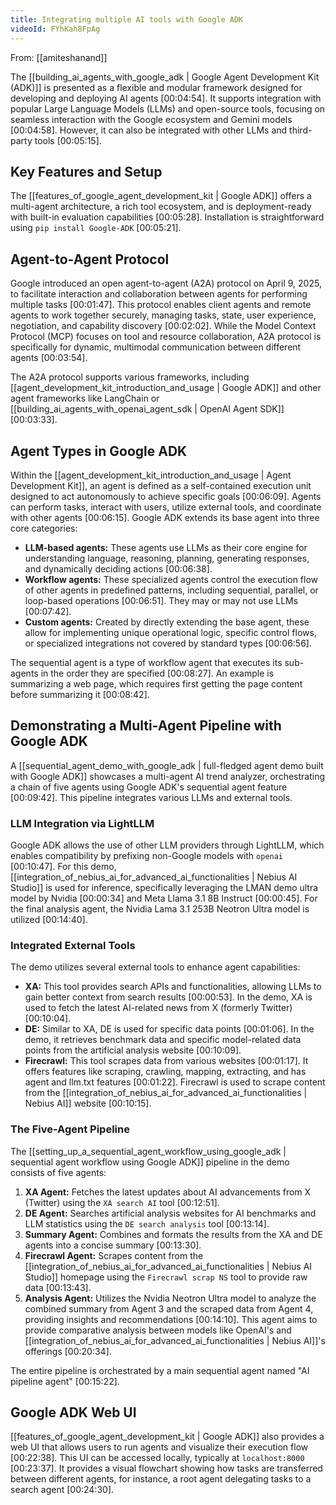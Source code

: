 ```yaml
---
title: Integrating multiple AI tools with Google ADK
videoId: FYhKah8FpAg
---
```


From: [[amiteshanand]] <br/> 

The [[building_ai_agents_with_google_adk | Google Agent Development Kit (ADK)]] is presented as a flexible and modular framework designed for developing and deploying AI agents [00:04:54]. It supports integration with popular Large Language Models (LLMs) and open-source tools, focusing on seamless interaction with the Google ecosystem and Gemini models [00:04:58]. However, it can also be integrated with other LLMs and third-party tools [00:05:15].

## Key Features and Setup
The [[features_of_google_agent_development_kit | Google ADK]] offers a multi-agent architecture, a rich tool ecosystem, and is deployment-ready with built-in evaluation capabilities [00:05:28]. Installation is straightforward using `pip install Google-ADK` [00:05:21].

## Agent-to-Agent Protocol
Google introduced an open agent-to-agent (A2A) protocol on April 9, 2025, to facilitate interaction and collaboration between agents for performing multiple tasks [00:01:47]. This protocol enables client agents and remote agents to work together securely, managing tasks, state, user experience, negotiation, and capability discovery [00:02:02]. While the Model Context Protocol (MCP) focuses on tool and resource collaboration, A2A protocol is specifically for dynamic, multimodal communication between different agents [00:03:54].

The A2A protocol supports various frameworks, including [[agent_development_kit_introduction_and_usage | Google ADK]] and other agent frameworks like LangChain or [[building_ai_agents_with_openai_agent_sdk | OpenAI Agent SDK]] [00:03:33].

## Agent Types in Google ADK
Within the [[agent_development_kit_introduction_and_usage | Agent Development Kit]], an agent is defined as a self-contained execution unit designed to act autonomously to achieve specific goals [00:06:09]. Agents can perform tasks, interact with users, utilize external tools, and coordinate with other agents [00:06:15]. Google ADK extends its base agent into three core categories:
*   **LLM-based agents:** These agents use LLMs as their core engine for understanding language, reasoning, planning, generating responses, and dynamically deciding actions [00:06:38].
*   **Workflow agents:** These specialized agents control the execution flow of other agents in predefined patterns, including sequential, parallel, or loop-based operations [00:06:51]. They may or may not use LLMs [00:07:42].
*   **Custom agents:** Created by directly extending the base agent, these allow for implementing unique operational logic, specific control flows, or specialized integrations not covered by standard types [00:06:56].

The sequential agent is a type of workflow agent that executes its sub-agents in the order they are specified [00:08:27]. An example is summarizing a web page, which requires first getting the page content before summarizing it [00:08:42].

## Demonstrating a Multi-Agent Pipeline with Google ADK
A [[sequential_agent_demo_with_google_adk | full-fledged agent demo built with Google ADK]] showcases a multi-agent AI trend analyzer, orchestrating a chain of five agents using Google ADK's sequential agent feature [00:09:42]. This pipeline integrates various LLMs and external tools.

### LLM Integration via LightLLM
Google ADK allows the use of other LLM providers through LightLLM, which enables compatibility by prefixing non-Google models with `openai` [00:10:47]. For this demo, [[integration_of_nebius_ai_for_advanced_ai_functionalities | Nebius AI Studio]] is used for inference, specifically leveraging the LMAN demo ultra model by Nvidia [00:00:34] and Meta Llama 3.1 8B Instruct [00:00:45]. For the final analysis agent, the Nvidia Lama 3.1 253B Neotron Ultra model is utilized [00:14:40].

### Integrated External Tools
The demo utilizes several external tools to enhance agent capabilities:
*   **XA:** This tool provides search APIs and functionalities, allowing LLMs to gain better context from search results [00:00:53]. In the demo, XA is used to fetch the latest AI-related news from X (formerly Twitter) [00:10:04].
*   **DE:** Similar to XA, DE is used for specific data points [00:01:06]. In the demo, it retrieves benchmark data and specific model-related data points from the artificial analysis website [00:10:09].
*   **Firecrawl:** This tool scrapes data from various websites [00:01:17]. It offers features like scraping, crawling, mapping, extracting, and has agent and llm.txt features [00:01:22]. Firecrawl is used to scrape content from the [[integration_of_nebius_ai_for_advanced_ai_functionalities | Nebius AI]] website [00:10:15].

### The Five-Agent Pipeline
The [[setting_up_a_sequential_agent_workflow_using_google_adk | sequential agent workflow using Google ADK]] pipeline in the demo consists of five agents:
1.  **XA Agent:** Fetches the latest updates about AI advancements from X (Twitter) using the `XA search AI` tool [00:12:51].
2.  **DE Agent:** Searches artificial analysis websites for AI benchmarks and LLM statistics using the `DE search analysis` tool [00:13:14].
3.  **Summary Agent:** Combines and formats the results from the XA and DE agents into a concise summary [00:13:30].
4.  **Firecrawl Agent:** Scrapes content from the [[integration_of_nebius_ai_for_advanced_ai_functionalities | Nebius AI Studio]] homepage using the `Firecrawl scrap NS` tool to provide raw data [00:13:43].
5.  **Analysis Agent:** Utilizes the Nvidia Neotron Ultra model to analyze the combined summary from Agent 3 and the scraped data from Agent 4, providing insights and recommendations [00:14:10]. This agent aims to provide comparative analysis between models like OpenAI's and [[integration_of_nebius_ai_for_advanced_ai_functionalities | Nebius AI]]'s offerings [00:20:34].

The entire pipeline is orchestrated by a main sequential agent named "AI pipeline agent" [00:15:22].

## Google ADK Web UI
[[features_of_google_agent_development_kit | Google ADK]] also provides a web UI that allows users to run agents and visualize their execution flow [00:22:38]. This UI can be accessed locally, typically at `localhost:8000` [00:23:37]. It provides a visual flowchart showing how tasks are transferred between different agents, for instance, a root agent delegating tasks to a search agent [00:24:30].